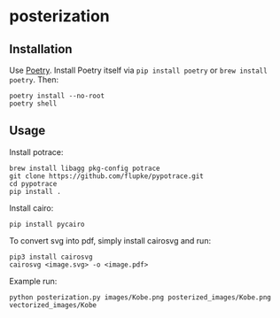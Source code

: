 # posterization

## Installation

Use [Poetry](https://python-poetry.org/). Install Poetry itself via `pip install poetry` or `brew install poetry`. Then:

    poetry install --no-root
    poetry shell

## Usage

Install potrace:

    brew install libagg pkg-config potrace
    git clone https://github.com/flupke/pypotrace.git
    cd pypotrace
    pip install .

Install cairo:
    
    pip install pycairo
    
To convert svg into pdf, simply install cairosvg and run:
    
    pip3 install cairosvg
    cairosvg <image.svg> -o <image.pdf>

Example run:

    python posterization.py images/Kobe.png posterized_images/Kobe.png vectorized_images/Kobe
